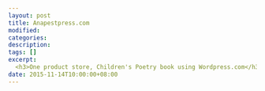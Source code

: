 ```yaml
---
layout: post
title: Anapestpress.com
modified:
categories: 
description: 
tags: []
excerpt: 
  <h3>One product store, Children's Poetry book using Wordpress.com</h3>
date: 2015-11-14T10:00:00+08:00
---
```

<figure>
  <img src="/" alt="">
  <figcaption></figcaption>
</figure>